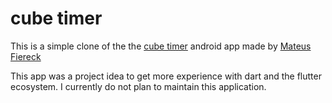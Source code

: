 # cube timer

This is a simple clone of the the [cube timer](https://play.google.com/store/apps/details?id=br.com.mateusfiereck.cubetimer) android app made by [Mateus Fiereck](https://play.google.com/store/apps/developer?id=Mateus+Fiereck)

This app was a project idea to get more experience with dart and the flutter ecosystem.
I currently do not plan to maintain this application.
